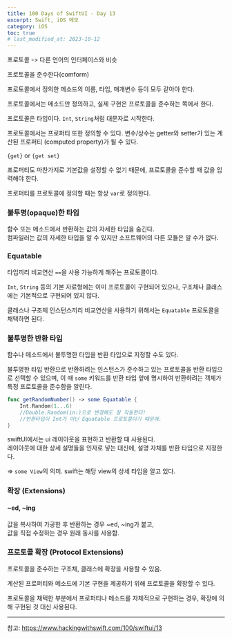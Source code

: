 ```yaml
---
title: 100 Days of SwiftUI - Day 13
excerpt: Swift, iOS 메모
category: iOS
toc: true
# last_modified_at: 2023-10-12
---
```

프로토콜 -> 다른 언어의 인터페이스와 비슷

프로토콜을 준수한다(comform)

프로토콜에서 정의한 메소드의 이름, 타입, 매개변수 등이 모두 같아야 한다.

프로토콜에서는 메소드만 정의하고, 실제 구현은 프로토콜을 준수하는 쪽에서 한다.

프로토콜은 타입이다. `Int`, `String`처럼 대문자로 시작한다.

프로토콜에서는 프로퍼티 또한 정의할 수 있다. 변수/상수는 getter와 setter가 있는 계산된 프로퍼티 (computed property)가 될 수 있다.  

`{get}` or `{get set}`

프로퍼티도 마찬가지로 기본값을 설정할 수 없기 때문에, 프로토콜을 준수할 때 값을 입력해야 한다.  

프로퍼티를 프로토콜에 정의할 때는 항상 `var`로 정의한다.

### 불투명(opaque)한 타입

함수 또는 메소드에서 반환하는 값의 자세한 타입을 숨긴다.  
컴파일러는 값의 자세한 타입을 알 수 있지만 소프트웨어의 다른 모듈은 알 수가 없다.

### Equatable

타입끼리 비교연산 `==`을 사용 가능하게 해주는 프로토콜이다.  

`Int`, `String` 등의 기본 자료형에는 이미 프로토콜이 구현되어 있으나, 구조체나 클래스에는 기본적으로 구현되어 있지 않다.

클래스나 구조체 인스턴스끼리 비교연산을 사용하기 위해서는 `Equatable` 프로토콜을 채택하면 된다.  

### 불투명한 반환 타입 

함수나 메소드에서 불투명한 타입을 반환 타입으로 지정할 수도 있다.  

불투명한 타입 반환으로 반환하려는 인스턴스가 준수하고 있는 프로토콜을 반환 타입으로 선택할 수 있으며, 이 때 `some` 키워드를 반환 타입 앞에 명시하여 반환하려는 객체가 특정 프로토콜을 준수함을 알린다.


~~~swift
func getRandomNumber() -> some Equatable {
    Int.Random(1...6)
    //Double.Random(in:)으로 변경해도 잘 작동한다! 
    //반환타입이 Int가 아닌 Equatable 프로토콜이기 때문에.
}

~~~

swiftUI에서는 ui 레이아웃을 표현하고 반환할 때 사용된다.  
레이아웃에 대한 상세 설명들을 인자로 넣는 대신에, 설명 자체를 반환 타입으로 지정한다.

=> `some View`의 의미. swift는 해당 view의 상세 타입을 알고 있다.


### 확장 (Extensions)   


#### ~ed, ~ing

값을 복사하여 가공한 후 반환하는 경우 ~ed, ~ing가 붙고,  
값을 직접 수정하는 경우 원래 동사를 사용함.

### 프로토콜 확장 (Protocol Extensions)

프로토콜을 준수하는 구조체, 클래스에 확장을 사용할 수 있음.  

계산된 프로퍼티와 메소드에 기본 구현을 제공하기 위해 프로토콜을 확장할 수 있다.

프로토콜을 채택한 부분에서 프로퍼티나 메소드를 자체적으로 구현하는 경우, 확장에 의해 구현된 것 대신 사용된다.

---
참고: https://www.hackingwithswift.com/100/swiftui/13